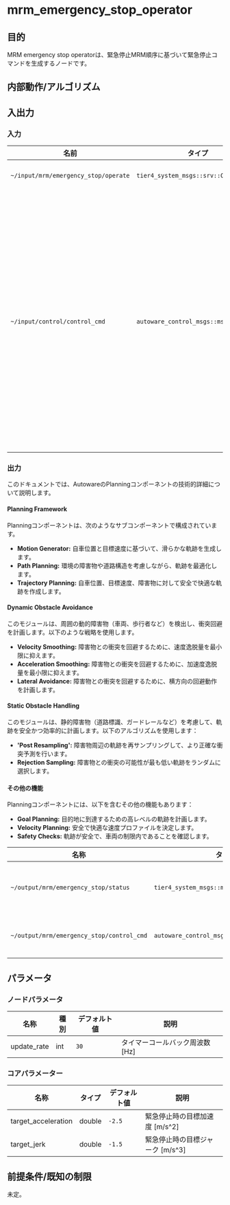 # mrm_emergency_stop_operator

## 目的

MRM emergency stop operatorは、緊急停止MRM順序に基づいて緊急停止コマンドを生成するノードです。

## 内部動作/アルゴリズム

## 入出力

### 入力

| 名前                                 | タイプ                                | 説明                                                                                                 |
| ------------------------------------ | ------------------------------------- | ---------------------------------------------------------------------------------------------------- |
| `~/input/mrm/emergency_stop/operate` | `tier4_system_msgs::srv::OperateMrm`  | MRM 実行命令                                                                                         |
| `~/input/control/control_cmd`        | `autoware_control_msgs::msg::Control` | 制御コンポーネントの最後のノードから出力される制御コマンド。緊急停止コマンドの初期値に使用されます。 |

### 出力

このドキュメントでは、AutowareのPlanningコンポーネントの技術的詳細について説明します。

#### Planning Framework

Planningコンポーネントは、次のようなサブコンポーネントで構成されています。

- **Motion Generator:** 自車位置と目標速度に基づいて、滑らかな軌跡を生成します。
- **Path Planning:** 環境の障害物や道路構造を考慮しながら、軌跡を最適化します。
- **Trajectory Planning:** 自車位置、目標速度、障害物に対して安全で快適な軌跡を作成します。

#### Dynamic Obstacle Avoidance

このモジュールは、周囲の動的障害物（車両、歩行者など）を検出し、衝突回避を計画します。以下のような戦略を使用します。

- **Velocity Smoothing:** 障害物との衝突を回避するために、速度逸脱量を最小限に抑えます。
- **Acceleration Smoothing:** 障害物との衝突を回避するために、加速度逸脱量を最小限に抑えます。
- **Lateral Avoidance:** 障害物との衝突を回避するために、横方向の回避動作を計画します。

#### Static Obstacle Handling

このモジュールは、静的障害物（道路標識、ガードレールなど）を考慮して、軌跡を安全かつ効率的に計画します。以下のアルゴリズムを使用します：

- **'Post Resampling':** 障害物周辺の軌跡を再サンプリングして、より正確な衝突予測を行います。
- **Rejection Sampling:** 障害物との衝突の可能性が最も低い軌跡をランダムに選択します。

#### その他の機能

Planningコンポーネントには、以下を含むその他の機能もあります：

- **Goal Planning:** 目的地に到達するための高レベルの軌跡を計画します。
- **Velocity Planning:** 安全で快適な速度プロファイルを決定します。
- **Safety Checks:** 軌跡が安全で、車両の制限内であることを確認します。

| 名称                                      | タイプ                                      | 説明               |
| ----------------------------------------- | ------------------------------------------- | ------------------ |
| `~/output/mrm/emergency_stop/status`      | `tier4_system_msgs::msg::MrmBehaviorStatus` | MRM 実行ステータス |
| `~/output/mrm/emergency_stop/control_cmd` | `autoware_control_msgs::msg::Control`       | 緊急停止コマンド   |

## パラメータ

### ノードパラメータ

| 名称        | 種別 | デフォルト値 | 説明                            |
| ----------- | ---- | ------------ | ------------------------------- |
| update_rate | int  | `30`         | タイマーコールバック周波数 [Hz] |

### コアパラメーター

| 名称                | タイプ | デフォルト値 | 説明                             |
| ------------------- | ------ | ------------ | -------------------------------- |
| target_acceleration | double | `-2.5`       | 緊急停止時の目標加速度 [m/s^2]   |
| target_jerk         | double | `-1.5`       | 緊急停止時の目標ジャーク [m/s^3] |

## 前提条件/既知の制限

未定。
